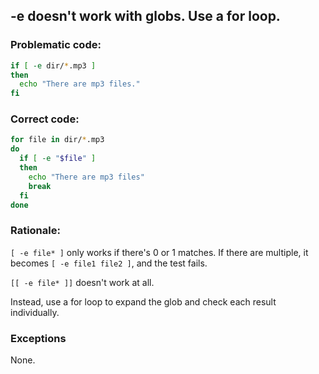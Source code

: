 ##  -e doesn't work with globs. Use a for loop.

### Problematic code:

```sh
if [ -e dir/*.mp3 ]
then
  echo "There are mp3 files."
fi
```

### Correct code:

```sh
for file in dir/*.mp3
do
  if [ -e "$file" ]
  then
    echo "There are mp3 files"
    break
  fi
done
```

### Rationale:

`[ -e file* ]` only works if there's 0 or 1 matches. If there are multiple, it becomes `[ -e file1 file2 ]`, and the test fails.

`[[ -e file* ]]` doesn't work at all.

Instead, use a for loop to expand the glob and check each result individually.

### Exceptions

None.
